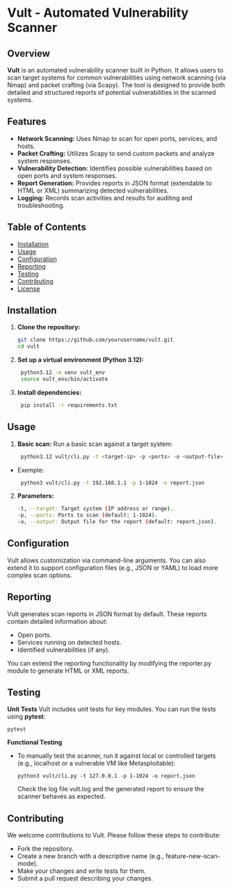 # Vult - Automated Vulnerability Scanner

## Overview

**Vult** is an automated vulnerability scanner built in Python. It allows users to scan target systems for common vulnerabilities using network scanning (via Nmap) and packet crafting (via Scapy). The tool is designed to provide both detailed and structured reports of potential vulnerabilities in the scanned systems.

## Features

- **Network Scanning:** Uses Nmap to scan for open ports, services, and hosts.
- **Packet Crafting:** Utilizes Scapy to send custom packets and analyze system responses.
- **Vulnerability Detection:** Identifies possible vulnerabilities based on open ports and system responses.
- **Report Generation:** Provides reports in JSON format (extendable to HTML or XML) summarizing detected vulnerabilities.
- **Logging:** Records scan activities and results for auditing and troubleshooting.

## Table of Contents

- [Installation](#installation)
- [Usage](#usage)
- [Configuration](#configuration)
- [Reporting](#reporting)
- [Testing](#testing)
- [Contributing](#contributing)
- [License](#license)

## Installation

1. **Clone the repository:**
   ```bash
   git clone https://github.com/yourusername/vult.git
   cd vult

2. **Set up a virtual environment (Python 3.12):**
   ```bash
    python3.12 -m venv vult_env
    source vult_env/bin/activate

3. **Install dependencies:**
   ```bash
    pip install -r requirements.txt

## Usage

1. **Basic scan:** Run a basic scan against a target system:
   ```bash
    python3.12 vult/cli.py -t <target-ip> -p <ports> -o <output-file>

- Exemple:
   ```bash
    python3 vult/cli.py -t 192.168.1.1 -p 1-1024 -o report.json

2. **Parameters:**
    ```bash
    -t, --target: Target system (IP address or range).
    -p, --ports: Ports to scan (default: 1-1024).
    -o, --output: Output file for the report (default: report.json).


## Configuration

Vult allows customization via command-line arguments. You can also extend it to support configuration files (e.g., JSON or YAML) to load more complex scan options.

## Reporting
Vult generates scan reports in JSON format by default. These reports contain detailed information about:

- Open ports.
- Services running on detected hosts.
- Identified vulnerabilities (if any).

You can extend the reporting functionality by modifying the reporter.py module to generate HTML or XML reports.

## Testing
**Unit Tests**
    Vult includes unit tests for key modules. You can run the tests using **pytest**:


```
pytest
```
**Functional Testing**
- To manually test the scanner, run it against local or controlled targets (e.g., localhost or a vulnerable VM like Metasploitable):

    ```
    python3 vult/cli.py -t 127.0.0.1 -p 1-1024 -o report.json
    ```
    Check the log file vult.log and the generated report to ensure the scanner behaves as expected.


## Contributing
We welcome contributions to Vult. Please follow these steps to contribute:

- Fork the repository.
- Create a new branch with a descriptive name (e.g., feature-new-scan-mode).
- Make your changes and write tests for them.
- Submit a pull request describing your changes.

